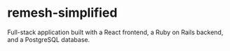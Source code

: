 # remesh-simplified
Full-stack application built with a React frontend, a Ruby on Rails backend, and a PostgreSQL database.
